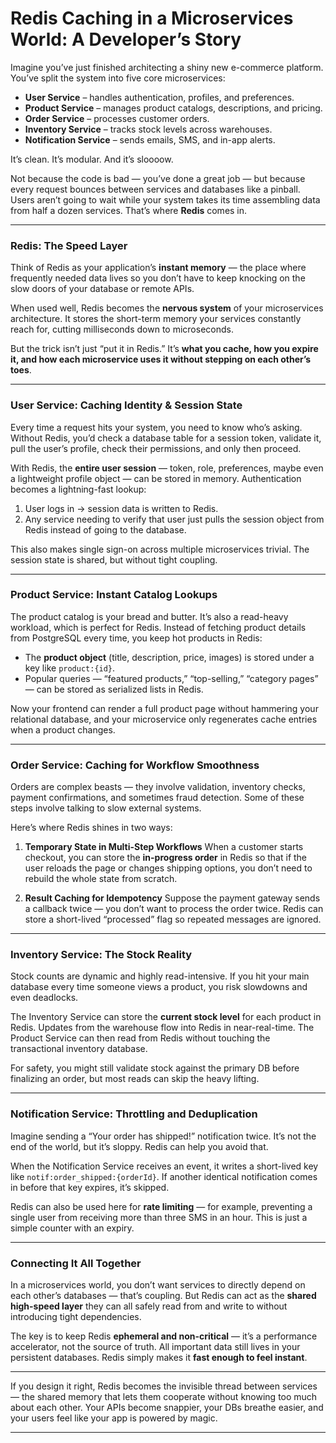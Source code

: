 # **Redis Caching in a Microservices World: A Developer’s Story**

Imagine you’ve just finished architecting a shiny new e-commerce platform. You’ve split the system into five core microservices:

* **User Service** – handles authentication, profiles, and preferences.
* **Product Service** – manages product catalogs, descriptions, and pricing.
* **Order Service** – processes customer orders.
* **Inventory Service** – tracks stock levels across warehouses.
* **Notification Service** – sends emails, SMS, and in-app alerts.

It’s clean. It’s modular. And it’s sloooow.

Not because the code is bad — you’ve done a great job — but because every request bounces between services and databases like a pinball. Users aren’t going to wait while your system takes its time assembling data from half a dozen services. That’s where **Redis** comes in.

---

### **Redis: The Speed Layer**

Think of Redis as your application’s **instant memory** — the place where frequently needed data lives so you don’t have to keep knocking on the slow doors of your database or remote APIs.

When used well, Redis becomes the **nervous system** of your microservices architecture. It stores the short-term memory your services constantly reach for, cutting milliseconds down to microseconds.

But the trick isn’t just “put it in Redis.” It’s **what you cache, how you expire it, and how each microservice uses it without stepping on each other’s toes**.

---

### **User Service: Caching Identity & Session State**

Every time a request hits your system, you need to know who’s asking. Without Redis, you’d check a database table for a session token, validate it, pull the user’s profile, check their permissions, and only then proceed.

With Redis, the **entire user session** — token, role, preferences, maybe even a lightweight profile object — can be stored in memory. Authentication becomes a lightning-fast lookup:

1. User logs in → session data is written to Redis.
2. Any service needing to verify that user just pulls the session object from Redis instead of going to the database.

This also makes single sign-on across multiple microservices trivial. The session state is shared, but without tight coupling.

---

### **Product Service: Instant Catalog Lookups**

The product catalog is your bread and butter. It’s also a read-heavy workload, which is perfect for Redis. Instead of fetching product details from PostgreSQL every time, you keep hot products in Redis:

* The **product object** (title, description, price, images) is stored under a key like `product:{id}`.
* Popular queries — “featured products,” “top-selling,” “category pages” — can be stored as serialized lists in Redis.

Now your frontend can render a full product page without hammering your relational database, and your microservice only regenerates cache entries when a product changes.

---

### **Order Service: Caching for Workflow Smoothness**

Orders are complex beasts — they involve validation, inventory checks, payment confirmations, and sometimes fraud detection. Some of these steps involve talking to slow external systems.

Here’s where Redis shines in two ways:

1. **Temporary State in Multi-Step Workflows**
   When a customer starts checkout, you can store the **in-progress order** in Redis so that if the user reloads the page or changes shipping options, you don’t need to rebuild the whole state from scratch.

2. **Result Caching for Idempotency**
   Suppose the payment gateway sends a callback twice — you don’t want to process the order twice. Redis can store a short-lived “processed” flag so repeated messages are ignored.

---

### **Inventory Service: The Stock Reality**

Stock counts are dynamic and highly read-intensive. If you hit your main database every time someone views a product, you risk slowdowns and even deadlocks.

The Inventory Service can store the **current stock level** for each product in Redis. Updates from the warehouse flow into Redis in near-real-time. The Product Service can then read from Redis without touching the transactional inventory database.

For safety, you might still validate stock against the primary DB before finalizing an order, but most reads can skip the heavy lifting.

---

### **Notification Service: Throttling and Deduplication**

Imagine sending a “Your order has shipped!” notification twice. It’s not the end of the world, but it’s sloppy. Redis can help you avoid that.

When the Notification Service receives an event, it writes a short-lived key like `notif:order_shipped:{orderId}`. If another identical notification comes in before that key expires, it’s skipped.

Redis can also be used here for **rate limiting** — for example, preventing a single user from receiving more than three SMS in an hour. This is just a simple counter with an expiry.

---

### **Connecting It All Together**

In a microservices world, you don’t want services to directly depend on each other’s databases — that’s coupling. But Redis can act as the **shared high-speed layer** they can all safely read from and write to without introducing tight dependencies.

The key is to keep Redis **ephemeral and non-critical** — it’s a performance accelerator, not the source of truth. All important data still lives in your persistent databases. Redis simply makes it **fast enough to feel instant**.

---

If you design it right, Redis becomes the invisible thread between services — the shared memory that lets them cooperate without knowing too much about each other. Your APIs become snappier, your DBs breathe easier, and your users feel like your app is powered by magic.

---